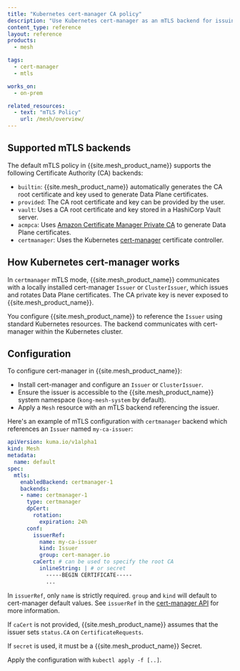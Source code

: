 ```yaml
---
title: "Kubernetes cert-manager CA policy"
description: "Use Kubernetes cert-manager as an mTLS backend for issuing Data Plane certificates in {{site.mesh_product_name}}"
content_type: reference
layout: reference
products:
  - mesh

tags:
  - cert-manager
  - mtls

works_on:
  - on-prem

related_resources:
  - text: "mTLS Policy"
    url: /mesh/overview/
---
```


## Supported mTLS backends

The default mTLS policy in {{site.mesh_product_name}} supports the following Certificate Authority (CA) backends:

* `builtin`: {{site.mesh_product_name}} automatically generates the CA root certificate and key used to generate Data Plane certificates.
* `provided`: The CA root certificate and key can be provided by the user.
* `vault`: Uses a CA root certificate and key stored in a HashiCorp Vault server.
* `acmpca`: Uses [Amazon Certificate Manager Private CA](/mesh/acm-private-ca-policy/) to generate Data Plane certificates.
* `certmanager`: Uses the Kubernetes [cert-manager](https://cert-manager.io) certificate controller.

## How Kubernetes cert-manager works

In `certmanager` mTLS mode, {{site.mesh_product_name}} communicates with a locally installed cert-manager `Issuer` or `ClusterIssuer`, which issues and rotates Data Plane certificates. The CA private key is never exposed to {{site.mesh_product_name}}.

You configure {{site.mesh_product_name}} to reference the `Issuer` using standard Kubernetes resources.
The backend communicates with cert-manager within the Kubernetes cluster.

## Configuration

To configure cert-manager in {{site.mesh_product_name}}:

* Install cert-manager and configure an `Issuer` or `ClusterIssuer`.
* Ensure the issuer is accessible to the {{site.mesh_product_name}} system namespace (`kong-mesh-system` by default).
* Apply a `Mesh` resource with an mTLS backend referencing the issuer.


Here's an example of mTLS configuration with `certmanager` backend which references an `Issuer` named `my-ca-issuer`:

```yaml
apiVersion: kuma.io/v1alpha1
kind: Mesh
metadata:
  name: default
spec:
  mtls:
    enabledBackend: certmanager-1
    backends:
    - name: certmanager-1
      type: certmanager
      dpCert:
        rotation:
          expiration: 24h
      conf:
        issuerRef:
          name: my-ca-issuer
          kind: Issuer
          group: cert-manager.io
        caCert: # can be used to specify the root CA
          inlineString: | # or secret
            -----BEGIN CERTIFICATE-----
            ...
```
In `issuerRef`, only `name` is strictly required.
`group` and `kind` will default to cert-manager default values. 
See `issuerRef` in the [cert-manager API](https://cert-manager.io/docs/reference/api-docs/#cert-manager.io/v1.CertificateRequestSpec) for more information.

If `caCert` is not provided, {{site.mesh_product_name}} assumes that the issuer sets `status.CA` on `CertificateRequests`.

If `secret` is used, it must be a {{site.mesh_product_name}} Secret.


Apply the configuration with `kubectl apply -f [..]`.

